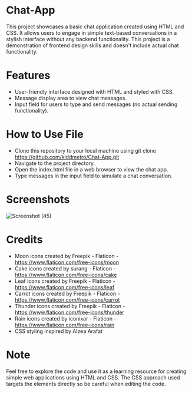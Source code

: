 # Chat-App
This project showcases a basic chat application created using HTML and CSS. It allows users to engage in simple text-based conversations in a stylish interface without any backend functionality. This project is a demonstration of frontend design skills and doesn't include actual chat functionality.

# Features
* User-friendly interface designed with HTML and styled with CSS.
* Message display area to view chat messages.
* Input field for users to type and send messages (no actual sending functionality).

# How to Use File
* Clone this repository to your local machine using git clone https://github.com/kiddmetro/Chat-App.git
* Navigate to the project directory.
* Open the index.html file in a web browser to view the chat app.
* Type messages in the input field to simulate a chat conversation.


# Screenshots
![Screenshot (45)](https://github.com/kiddmetro/Chat-App/assets/58137818/0ae5adfc-e63e-4ba4-8342-01ad09e16a43)


# Credits
* Moon icons created by Freepik - Flaticon - https://www.flaticon.com/free-icons/moon
* Cake icons created by surang - Flaticon - https://www.flaticon.com/free-icons/cake 
* Leaf icons created by Freepik - Flaticon -  https://www.flaticon.com/free-icons/leaf
* Carrot icons created by Freepik - Flaticon - https://www.flaticon.com/free-icons/carrot
* Thunder icons created by Freepik - Flaticon - https://www.flaticon.com/free-icons/thunder
* Rain icons created by iconixar - Flaticon - https://www.flaticon.com/free-icons/rain
* CSS styling inspired by Alzea Arafat

# Note
Feel free to explore the code and use it as a learning resource for creating simple web applications using HTML and CSS.
The CSS approach used targets the elements directly so be careful when editing the code.
        
